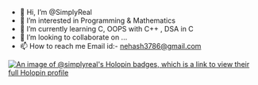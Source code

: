 - 👋 Hi, I’m @SimplyReal
- 👀 I’m interested in Programming & Mathematics 
- 🌱 I’m currently learning C, OOPS with C++ , DSA in C
- 💞️ I’m looking to collaborate on ...
- 📫 How to reach me Email id:- nehash3786@gmail.com

<!---
SimplyReal/SimplyReal is a ✨ special ✨ repository because its `README.md` (this file) appears on your GitHub profile.
You can click the Preview link to take a look at your changes.
--->
[![An image of @simplyreal's Holopin badges, which is a link to view their full Holopin profile](https://holopin.me/simplyreal)](https://holopin.io/@simplyreal)
